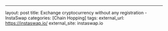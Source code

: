 ---
layout: post
title: Exchange cryptocurrency without any registration - InstaSwap
categories: [Chain Hopping]
tags: 
external_url: https://instaswap.io/
external_site: instaswap.io
